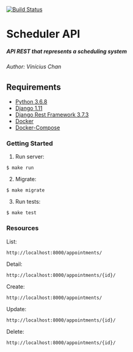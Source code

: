[![Build Status](https://travis-ci.org/viniciuschan/scheduler-api.svg?branch=master)](https://travis-ci.org/viniciuschan/scheduler-api)



Scheduler API
=============

##### API REST that represents a scheduling system
###### Author: Vinícius Chan

## Requirements

* [Python 3.6.8](https://www.python.org/downloads/release/python-368/)
* [Django 1.11](https://docs.djangoproject.com/en/2.0/releases/1.11/)
* [Django Rest Framework 3.7.3](http://www.django-rest-framework.org)
* [Docker](https://www.docker.com/)
* [Docker-Compose](https://docs.docker.com/compose/)


### Getting Started

1. Run server:

```
$ make run
````

2. Migrate:

```
$ make migrate
```

3. Run tests:
```
$ make test
```

### Resources

List:
```
http://localhost:8000/appointments/
```

Detail:
```
http://localhost:8000/appointments/{id}/
````

Create:
```
http://localhost:8000/appointments/
```

Update:
```
http://localhost:8000/appointments/{id}/
```

Delete:
```
http://localhost:8000/appointments/{id}/
```
